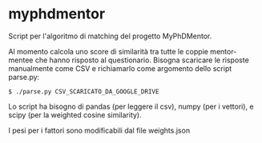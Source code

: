 # myphdmentor

Script per l'algoritmo di matching del progetto MyPhDMentor.

Al momento calcola uno score di similarità tra tutte le coppie mentor-mentee che hanno risposto al questionario. Bisogna scaricare le risposte manualmente come CSV e richiamarlo come argomento dello script parse.py:

    $ ./parse.py CSV_SCARICATO_DA_GOOGLE_DRIVE

Lo script ha bisogno di pandas (per leggere il csv), numpy (per i vettori), e scipy (per la weighted cosine similarity). 

I pesi per i fattori sono modificabili dal file weights.json
